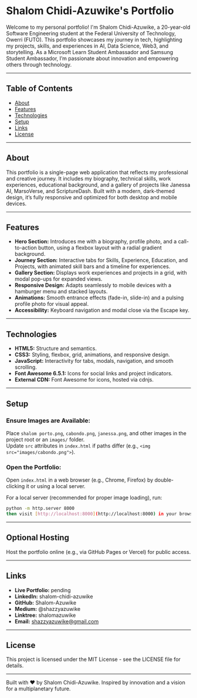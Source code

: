 # Shalom Chidi-Azuwike's Portfolio

Welcome to my personal portfolio! I'm Shalom Chidi-Azuwike, a 20-year-old Software Engineering student at the Federal University of Technology, Owerri (FUTO). This portfolio showcases my journey in tech, highlighting my projects, skills, and experiences in AI, Data Science, Web3, and storytelling. As a Microsoft Learn Student Ambassador and Samsung Student Ambassador, I’m passionate about innovation and empowering others through technology.

---

## Table of Contents

- [About](#about)  
- [Features](#features)  
- [Technologies](#technologies)  
- [Setup](#setup)  
- [Links](#links)  
- [License](#license)  

---

## About

This portfolio is a single-page web application that reflects my professional and creative journey. It includes my biography, technical skills, work experiences, educational background, and a gallery of projects like Janessa AI, MarsoVerse, and ScriptureDash. Built with a modern, dark-themed design, it’s fully responsive and optimized for both desktop and mobile devices.

---

## Features

- **Hero Section:** Introduces me with a biography, profile photo, and a call-to-action button, using a flexbox layout with a radial gradient background.  
- **Journey Section:** Interactive tabs for Skills, Experience, Education, and Projects, with animated skill bars and a timeline for experiences.  
- **Gallery Section:** Displays work experiences and projects in a grid, with modal pop-ups for expanded views.  
- **Responsive Design:** Adapts seamlessly to mobile devices with a hamburger menu and stacked layouts.  
- **Animations:** Smooth entrance effects (fade-in, slide-in) and a pulsing profile photo for visual appeal.  
- **Accessibility:** Keyboard navigation and modal close via the Escape key.

---

## Technologies

- **HTML5:** Structure and semantics.  
- **CSS3:** Styling, flexbox, grid, animations, and responsive design.  
- **JavaScript:** Interactivity for tabs, modals, navigation, and smooth scrolling.  
- **Font Awesome 6.5.1:** Icons for social links and project indicators.  
- **External CDN:** Font Awesome for icons, hosted via cdnjs.

---

## Setup

### Ensure Images are Available:

Place `shalom porto.png`, `cabondo.png`, `janessa.png`, and other images in the project root or an `images/` folder.  
Update `src` attributes in `index.html` if paths differ (e.g., `<img src="images/cabondo.png">`).

### Open the Portfolio:

Open `index.html` in a web browser (e.g., Chrome, Firefox) by double-clicking it or using a local server.

For a local server (recommended for proper image loading), run:

```bash
python -m http.server 8000
then visit [http://localhost:8000](http://localhost:8000) in your browser.
```
---

## Optional Hosting

Host the portfolio online (e.g., via GitHub Pages or Vercel) for public access.

---

## Links

- **Live Portfolio:** pending  
- **LinkedIn:** shalom-chidi-azuwike  
- **GitHub:** Shalom-Azuwike  
- **Medium:** @shazzyazuwike  
- **Linktree:** shalomazuwike  
- **Email:** shazzyazuwike@gmail.com  

---

## License

This project is licensed under the MIT License - see the LICENSE file for details.

---

Built with ❤️ by Shalom Chidi-Azuwike. Inspired by innovation and a vision for a multiplanetary future.
